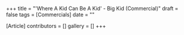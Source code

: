 +++
title = "'Where A Kid Can Be A Kid' - Big Kid (Commercial)"
draft = false
tags = [Commercials]
date = ""

[Article]
contributors = []
gallery = []
+++